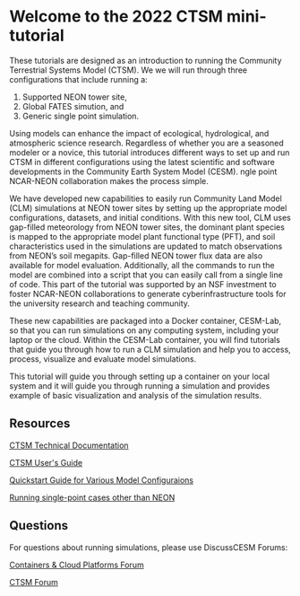 # Welcome to the 2022 CTSM mini-tutorial

These tutorials are designed as an introduction to running the Community Terrestrial Systems Model (CTSM).  We we will run through three configurations that include running a:
1. Supported NEON tower site,
2. Global FATES simution, and
3. Generic single point simulation.  

Using models can enhance the impact of ecological, hydrological, and atmospheric science research. Regardless of whether you are a seasoned modeler or a novice, this tutorial introduces different ways to set up and run CTSM in different configurations using the latest scientific and software developments in the Community Earth System Model (CESM). ngle point NCAR-NEON collaboration makes the process simple. 

We have developed new capabilities to easily run Community Land Model (CLM) simulations at NEON tower sites by setting up the appropriate model configurations, datasets, and initial conditions. With this new tool, CLM uses gap-filled meteorology from NEON tower sites, the dominant plant species is mapped to the appropriate model plant functional type (PFT), and soil characteristics used in the simulations are updated to match observations from NEON’s soil megapits. Gap-filled NEON tower flux data are also available for model evaluation. Additionally, all the commands to run the model are combined into a script that you can easily call from a single line of code. This part of the tutorial was supported by an NSF investment to foster NCAR-NEON collaborations to generate cyberinfrastructure tools for the university research and teaching community.

These new capabilities are packaged into a Docker container, CESM-Lab, so that you can run simulations on any computing system, including your laptop or the cloud. Within the CESM-Lab container, you will find tutorials that guide you through how to run a CLM simulation and help you to access, process, visualize and evaluate model simulations. 

This tutorial will guide you through setting up a container on your local system and it will guide you through running a simulation and provides example of basic visualization and analysis of the simulation results.



## Resources

[CTSM Technical Documentation](https://escomp.github.io/ctsm-docs/versions/master/html/index.html)

[CTSM User's Guide](https://escomp.github.io/ctsm-docs/versions/master/html/users_guide/index.html)

[Quickstart Guide for Various Model Configuraions](https://escomp.github.io/CESM/release-cesm2/quickstart.html#create-a-case)

[Running single-point cases other than NEON](https://escomp.github.io/ctsm-docs/versions/master/html/users_guide/running-single-points/single-point-and-regional-grid-configurations.html)


## Questions

For questions about running simulations, please use DiscussCESM Forums:

[Containers & Cloud Platforms Forum](https://bb.cgd.ucar.edu/cesm/forums/containers-cloud-platforms.162/)

[CTSM Forum](https://bb.cgd.ucar.edu/cesm/forums/ctsm-clm-mosart-rtm.134/)

